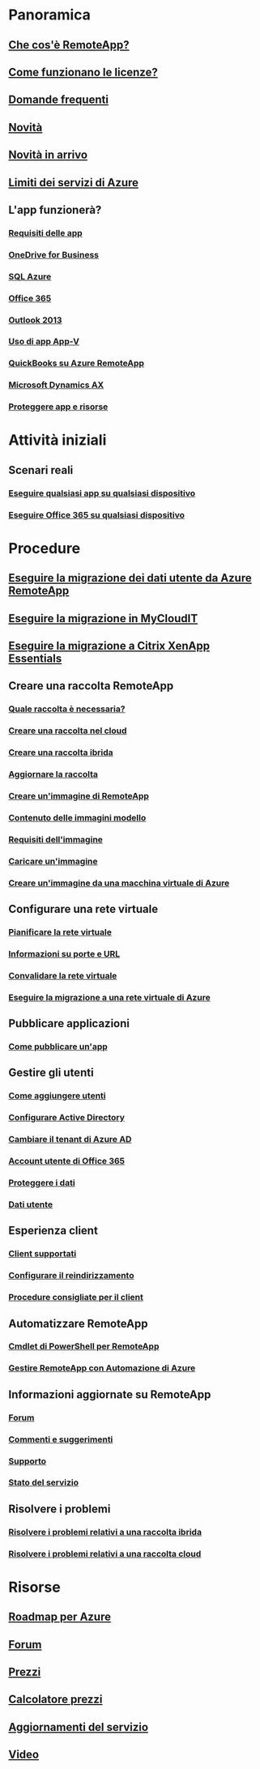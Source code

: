 # Panoramica
## [Che cos'è RemoteApp?](remoteapp-whatis.md)
## [Come funzionano le licenze?](remoteapp-licensing.md)
## [Domande frequenti](remoteapp-faq.md)
## [Novità](remoteapp-whatsnew.md)
## [Novità in arrivo](remoteapp-roadmap.md)
## [Limiti dei servizi di Azure](../azure-subscription-service-limits.md)
## L'app funzionerà?
### [Requisiti delle app](remoteapp-appreqs.md)
### [OneDrive for Business](remoteapp-onedrive.md)
### [SQL Azure](remoteapp-sql.md)
### [Office 365](remoteapp-o365.md)
### [Outlook 2013](remoteapp-outlook.md)
### [Uso di app App-V](remoteapp-appv.md)
### [QuickBooks su Azure RemoteApp](remoteapp-quickbooks.md)
### [Microsoft Dynamics AX](https://mbs.microsoft.com/customersource/global/ax/learning/documentation/msdax2012r3azremappprg)
### [Proteggere app e risorse](remoteapp-secure.md)


# Attività iniziali
## Scenari reali
### [Eseguire qualsiasi app su qualsiasi dispositivo](remoteapp-anyapp.md)
### [Eseguire Office 365 su qualsiasi dispositivo](remoteapp-tutorial-o365anywhere.md)

# Procedure

## [Eseguire la migrazione dei dati utente da Azure RemoteApp](remoteapp-migrate.md)
## [Eseguire la migrazione in MyCloudIT](remoteapp-migrate-mycloudit.md)
## [Eseguire la migrazione a Citrix XenApp Essentials](remoteapp-migrate-citrix.md)
## Creare una raccolta RemoteApp
### [Quale raccolta è necessaria?](remoteapp-collections.md)
### [Creare una raccolta nel cloud](remoteapp-create-cloud-deployment.md)
### [Creare una raccolta ibrida](remoteapp-create-hybrid-deployment.md)
### [Aggiornare la raccolta](remoteapp-update.md)
### [Creare un'immagine di RemoteApp](remoteapp-imageoptions.md)
### [Contenuto delle immagini modello](remoteapp-images.md)
### [Requisiti dell'immagine](remoteapp-imagereqs.md)
### [Caricare un'immagine](remoteapp-uploadimage.md)
### [Creare un'immagine da una macchina virtuale di Azure](remoteapp-image-on-azurevm.md)
## Configurare una rete virtuale
### [Pianificare la rete virtuale](remoteapp-planvnet.md)
### [Informazioni su porte e URL](remoteapp-ports.md)
### [Convalidare la rete virtuale](remoteapp-vnet.md)
### [Eseguire la migrazione a una rete virtuale di Azure](remoteapp-migratevnet.md)
## Pubblicare applicazioni
### [Come pubblicare un'app](remoteapp-publish.md)
## Gestire gli utenti
### [Come aggiungere utenti](remoteapp-user.md)
### [Configurare Active Directory](remoteapp-ad.md)
### [Cambiare il tenant di Azure AD](remoteapp-changetenant.md)
### [Account utente di Office 365](remoteapp-o365user.md)
### [Proteggere i dati](remoteapp-secureaccess.md)
### [Dati utente](remoteapp-upd.md)
## Esperienza client
### [Client supportati](remoteapp-clients.md)
### [Configurare il reindirizzamento](remoteapp-redirection.md)
### [Procedure consigliate per il client](remoteapp-clientbestpractices.md)
## Automatizzare RemoteApp
### [Cmdlet di PowerShell per RemoteApp](remoteapp-tutorial-arawithpowershell.md)
### [Gestire RemoteApp con Automazione di Azure](automation-manage-remote-app.md)
## Informazioni aggiornate su RemoteApp
### [Forum](http://feedback.azure.com/forums/247748-azure-remoteapp)
### [Commenti e suggerimenti](http://feedback.azure.com/forums/247748-azure-remoteapp)
### [Supporto](https://azure.microsoft.com/support/plans/)
### [Stato del servizio](https://azure.microsoft.com/status/)
## Risolvere i problemi
### [Risolvere i problemi relativi a una raccolta ibrida](remoteapp-hybridtrouble.md)
### [Risolvere i problemi relativi a una raccolta cloud](remoteapp-cloudtrouble.md)

# Risorse
## [Roadmap per Azure](https://azure.microsoft.com/roadmap/)
## [Forum](https://social.msdn.microsoft.com/Forums/home?forum=AzureRemoteApp)
## [Prezzi](https://azure.microsoft.com/pricing/details/remoteapp/)
## [Calcolatore prezzi](https://azure.microsoft.com/pricing/calculator/)
## [Aggiornamenti del servizio](https://azure.microsoft.com/updates/?product=remoteapp)
## [Video](https://azure.microsoft.com/documentation/videos/index/?services=remoteapp)

